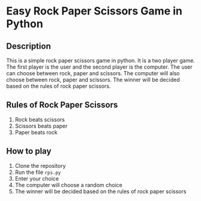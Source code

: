 # Easy Rock Paper Scissors Game in Python

## Description

This is a simple rock paper scissors game in python. It is a two player game. The first player is the user and the second player is the computer. The user can choose between rock, paper and scissors. The computer will also choose between rock, paper and scissors. The winner will be decided based on the rules of rock paper scissors.

## Rules of Rock Paper Scissors

1. Rock beats scissors
2. Scissors beats paper
3. Paper beats rock

## How to play

1. Clone the repository
2. Run the file `rps.py`
3. Enter your choice
4. The computer will choose a random choice
5. The winner will be decided based on the rules of rock paper scissors
